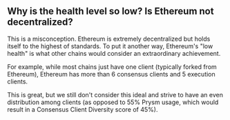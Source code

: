 ---
---


## Why is the health level so low? Is Ethereum not decentralized?

This is a misconception. Ethereum is extremely decentralized but holds itself to the highest of standards. To put it another way, Ethereum's "low health" is what other chains would consider an extraordinary achievement.

For example, while most chains just have one client (typically forked from Ethereum), Ethereum has more than 6 consensus clients and 5 execution clients. 

This is great, but we still don't consider this ideal and strive to have an even distribution among clients (as opposed to 55% Prysm usage, which would result in a Consensus Client Diversity score of 45%). 

